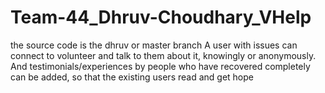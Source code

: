 # Team-44_Dhruv-Choudhary_VHelp
the source code is the dhruv or master branch
A user with issues can connect to volunteer and talk to them about it, knowingly or anonymously. And testimonials/experiences by people who have recovered completely can be added, so that the existing users read and get hope
